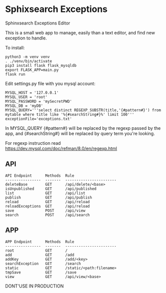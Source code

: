 # Sphixsearch Exceptions
Sphinxsearch Exceptions Editor

This is a small web app to manage, easily than a text editor, and find new exception to handle.

To install:
```
python3 -m venv venv
. ./venv/bin/activate
pip3 install flask flask_mysqldb
export FLASK_APP=main.py
flask run
```


Edit settings.py file with you mysql account:
```
MYSQL_HOST = '127.0.0.1'
MYSQL_USER = 'root'
MYSQL_PASSWORD = 'mySecretPWD'
MYSQL_DB = 'myDB'
MYSQL_QUERY='''select distinct REGEXP_SUBSTR(title,'{#pattern#}') from mytable where title like '%{#searchString#}%' limit 100'''
exceptionFile='exceptions.txt'
```

In MYSQL_QUERY {#pattern#} will be replaced by the regexp passed by the app, and {#searchString#} will be replaced by query term you're looking.

For regexp instruction read https://dev.mysql.com/doc/refman/8.0/en/regexp.html

## API

```
API Endpoint      Methods  Rule
----------------  -------  -----------------------
deleteBase        GET      /api/delete/<base>
isUnpublished     GET      /api/published
list              GET      /api/list
publish           GET      /api/publish
reload            GET      /api/reload
reloadExceptions  GET      /api/reload
save              POST     /api/view
search            POST     /api/search
```

## APP

```
APP Endpoint      Methods  Rule
----------------  -------  -----------------------
root              GET      /
add               GET      /add
addKey            GET      /add/<key>
searchException   GET      /search
static            GET      /static/<path:filename>
tmpSave           GET      /save
view              GET      /api/view/<base>
```

DONT'USE IN PRODUCTION
